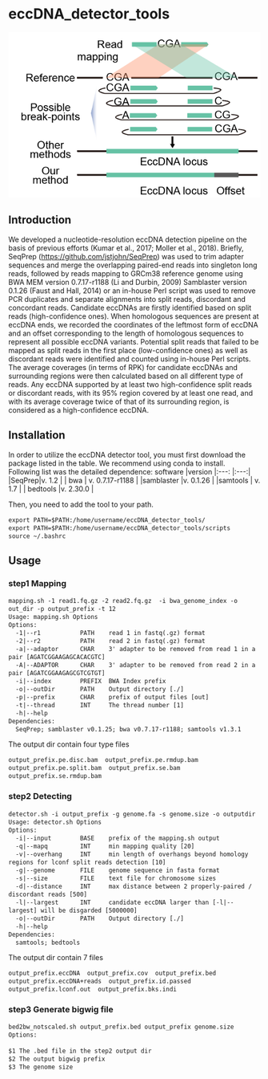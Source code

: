 # eccDNA_detector_tools  
![advantage of this method](image/advantage.png)
## Introduction  
We developed a nucleotide-resolution eccDNA detection pipeline on the basis of previous efforts (Kumar et al., 2017; Moller et al., 2018). Briefly, SeqPrep (https://github.com/jstjohn/SeqPrep) was used to trim adapter sequences and merge the overlapping paired-end reads into singleton long reads, followed by reads mapping to GRCm38 reference genome using BWA MEM version 0.7.17-r1188 (Li and Durbin, 2009) Samblaster version 0.1.26 (Faust and Hall, 2014) or an in-house Perl script was used to remove PCR duplicates and separate alignments into split reads, discordant and concordant reads. Candidate eccDNAs are firstly identified based on split reads (high-confidence ones). When homologous sequences are present at eccDNA ends, we recorded the coordinates of the leftmost form of eccDNA and an offset corresponding to the length of homologous sequences to represent all possible eccDNA variants. Potential split reads that failed to be mapped as split reads in the first place (low-confidence ones) as well as discordant reads were identified and counted using in-house Perl scripts. The average coverages (in terms of RPK) for candidate eccDNAs and surrounding regions were then calculated based on all different type of reads. Any eccDNA supported by at least two high-confidence split reads or discordant reads, with its 95% region covered by at least one read, and with its average coverage twice of that of its surrounding region, is considered as a high-confidence eccDNA.  
## Installation  
In order to utilize the eccDNA detector tool, you must first download the package listed in the table. We recommend using conda to install.  
Following list was the detailed dependence:
software  |version
|:---:  |:---:|
|SeqPrep|v. 1.2  |
| bwa | v. 0.7.17-r1188 |
|samblaster  |v. 0.1.26  |
|samtools  | v. 1.7 |
| bedtools |v. 2.30.0  |  

Then, you need to add the tool to your path.  
```
export PATH=$PATH:/home/username/eccDNA_detector_tools/  
export PATH=$PATH:/home/username/eccDNA_detector_tools/scripts  
source ~/.bashrc  
```
## Usage  
### step1 Mapping  
```
mapping.sh -1 read1.fq.gz -2 read2.fq.gz  -i bwa_genome_index -o out_dir -p output_prefix -t 12  
Usage: mapping.sh Options
Options:
  -1|--r1           PATH    read 1 in fastq(.gz) format
  -2|--r2           PATH    read 2 in fastq(.gz) format
  -a|--adaptor      CHAR    3' adapter to be removed from read 1 in a pair [AGATCGGAAGAGCACACGTC]
  -A|--ADAPTOR      CHAR    3' adapter to be removed from read 2 in a pair [AGATCGGAAGAGCGTCGTGT]
  -i|--index        PREFIX  BWA Index prefix
  -o|--outDir       PATH    Output directory [./]
  -p|--prefix       CHAR    prefix of output files [out]
  -t|--thread       INT     The thread number [1]
  -h|--help
Dependencies:
  SeqPrep; samblaster v0.1.25; bwa v0.7.17-r1188; samtools v1.3.1

```
The output dir contain four type files
```
output_prefix.pe.disc.bam  output_prefix.pe.rmdup.bam  output_prefix.pe.split.bam  output_prefix.se.bam  output_prefix.se.rmdup.bam
```

### step2  Detecting  
```
detector.sh -i output_prefix -g genome.fa -s genome.size -o outputdir  
Usage: detector.sh Options
Options:
  -i|--input        BASE    prefix of the mapping.sh output
  -q|--mapq         INT     min mapping quality [20]
  -v|--overhang     INT     min length of overhangs beyond homology regions for lconf split reads detection [10]
  -g|--genome       FILE    genome sequence in fasta format
  -s|--size         FILE    text file for chromosome sizes
  -d|--distance     INT     max distance between 2 properly-paired / discordant reads [500]
  -l|--largest      INT     candidate eccDNA larger than [-l|--largest] will be disgarded [5000000]
  -o|--outDir       PATH    Output directory [./]
  -h|--help
Dependencies:
  samtools; bedtools
```  
The output dir contain 7 files  
```
output_prefix.eccDNA  output_prefix.cov  output_prefix.bed  output_prefix.eccDNA+reads  output_prefix.id.passed  output_prefix.lconf.out  output_prefix.bks.indi
```
### step3 Generate bigwig file  
```
bed2bw_notscaled.sh output_prefix.bed output_prefix genome.size
Options:  

$1 The .bed file in the step2 output dir
$2 The output bigwig prefix
$3 The genome size

```

